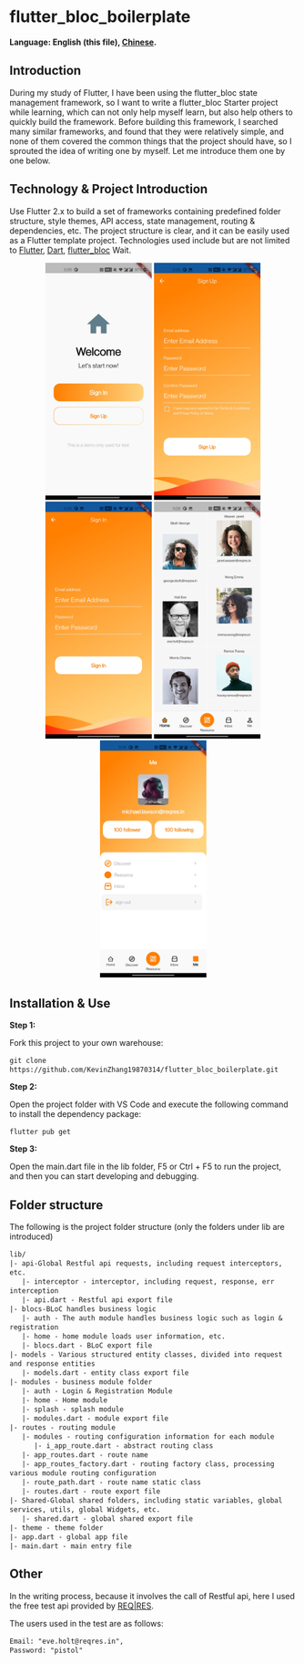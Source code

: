 # flutter_bloc_boilerplate

**Language: English (this file), [Chinese](README.zh-cn.md).**

## Introduction

During my study of Flutter, I have been using the flutter_bloc state management framework, so I want to write a flutter_bloc Starter project while learning, which can not only help myself learn, but also help others to quickly build the framework. Before building this framework, I searched many similar frameworks, and found that they were relatively simple, and none of them covered the common things that the project should have, so I sprouted the idea of ​​writing one by myself. Let me introduce them one by one below.

## Technology & Project Introduction

Use Flutter 2.x to build a set of frameworks containing predefined folder structure, style themes, API access, state management, routing & dependencies, etc. The project structure is clear, and it can be easily used as a Flutter template project. Technologies used include but are not limited to [Flutter](https://flutter.cn/), [Dart](https://dart.dev/), [flutter_bloc](https://pub.dev/packages/flutter_bloc) Wait.

<p align='center'>
    <img src="https://github.com/KevinZhang19870314/flutter_bloc_boilerplate/blob/main/assets/screenshot/2.jpg" width="187" heght="333" />
    <img src="https://github.com/KevinZhang19870314/flutter_bloc_boilerplate/blob/main/assets/screenshot/3.jpg" width="187" heght="333" />
    <img src="https://github.com/KevinZhang19870314/flutter_bloc_boilerplate/blob/main/assets/screenshot/4.jpg" width="187" heght="333" />
    <img src="https://github.com/KevinZhang19870314/flutter_bloc_boilerplate/blob/main/assets/screenshot/5.jpg" width="187" heght="333" />
    <img src="https://github.com/KevinZhang19870314/flutter_bloc_boilerplate/blob/main/assets/screenshot/6.jpg" width="187" heght="333" />
</p>

## Installation & Use

**Step 1:**

Fork this project to your own warehouse:

```
git clone https://github.com/KevinZhang19870314/flutter_bloc_boilerplate.git
```

**Step 2:**

Open the project folder with VS Code and execute the following command to install the dependency package:

```
flutter pub get
```

**Step 3:**

Open the main.dart file in the lib folder, F5 or Ctrl + F5 to run the project, and then you can start developing and debugging.

## Folder structure

The following is the project folder structure (only the folders under lib are introduced)

```
lib/
|- api-Global Restful api requests, including request interceptors, etc.
   |- interceptor - interceptor, including request, response, err interception
   |- api.dart - Restful api export file
|- blocs-BLoC handles business logic
   |- auth - The auth module handles business logic such as login & registration
   |- home - home module loads user information, etc.
   |- blocs.dart - BLoC export file
|- models - Various structured entity classes, divided into request and response entities
   |- models.dart - entity class export file
|- modules - business module folder
   |- auth - Login & Registration Module
   |- home - Home module
   |- splash - splash module
   |- modules.dart - module export file
|- routes - routing module 
   |- modules - routing configuration information for each module
      |- i_app_route.dart - abstract routing class
   |- app_routes.dart - route name
   |- app_routes_factory.dart - routing factory class, processing various module routing configuration
   |- route_path.dart - route name static class
   |- routes.dart - route export file
|- Shared-Global shared folders, including static variables, global services, utils, global Widgets, etc.
   |- shared.dart - global shared export file
|- theme - theme folder
|- app.dart - global app file
|- main.dart - main entry file
```

## Other

In the writing process, because it involves the call of Restful api, here I used the free test api provided by [REQ|RES](https://reqres.in/).

The users used in the test are as follows:
  
    Email: "eve.holt@reqres.in",
    Password: "pistol"